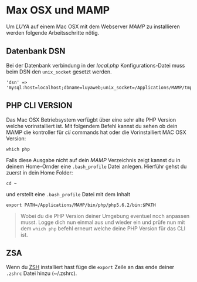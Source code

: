 Max OSX und MAMP
================
Um *LUYA* auf einem Mac OSX mit dem Webserver *MAMP* zu installieren werden folgende Arbeitsschritte nötig.

Datenbank DSN
-------------
Bei der Datenbank verbindung in der *local.php* Konfigurations-Datei muss beim DSN den `unix_socket` gesetzt werden.
```
'dsn' => 'mysql:host=localhost;dbname=luyaweb;unix_socket=/Applications/MAMP/tmp/mysql/mysql.sock',
```

PHP CLI VERSION
---------------
Das Mac OSX Betriebsystem verfügbt über eine sehr alte PHP Version welche vorinstalliert ist. Mit folgendem Befehl kannst du sehen ob dein MAMP die kontroller für *cli* commands hat oder die Vorinstalliert MAC OSX Version:
```
which php
```
Falls diese Ausgabe nicht auf dein *MAMP* Verzeichnis zeigt kannst du in deinem Home-Ornder eine `.bash_profile` Datei anlegen. Hierführ gehst du zuerst in dein Home Folder:
```
cd ~
```
und erstellt eine `.bash_profile` Datei mit dem Inhalt
```
export PATH=/Applications/MAMP/bin/php/php5.6.2/bin:$PATH
```
> Wobei du die PHP Version deiner Umgebung eventuel noch anpassen musst.
Logge dich nun einmal aus und wieder ein und prüfe nun mit dem `which php` befehl erneurt welche deine PHP Version für das CLI ist.

ZSA
---
Wenn du [ZSH](https://github.com/robbyrussell/oh-my-zsh)  installiert hast füge die `export` Zeile an das ende deiner `.zshrc` Datei hinzu (~/.zshrc).